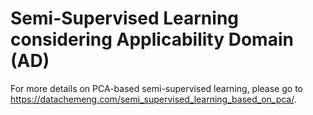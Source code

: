 # Semi-Supervised Learning considering Applicability Domain (AD)

For more details on PCA-based semi-supervised learning, please go to https://datachemeng.com/semi_supervised_learning_based_on_pca/.

